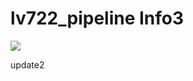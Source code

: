 # lv722_pipeline Info3

![](https://github.com/softservedata/lv722/actions/workflows/main.yml/badge.svg)

update2
